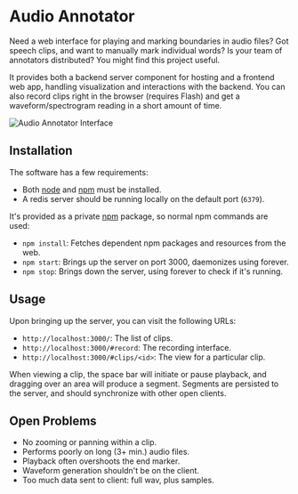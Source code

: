 Audio Annotator
===============

Need a web interface for playing and marking boundaries in audio files? Got
speech clips, and want to manually mark individual words? Is your team of
annotators distributed? You might find this project useful.

It provides both a backend server component for hosting and a frontend web app,
handling visualization and interactions with the backend. You can also record
clips right in the browser (requires Flash) and get a waveform/spectrogram
reading in a short amount of time.

![Audio Annotator Interface](http://chrisko.github.com/audio_annotator/interface.png)

Installation
------------

The software has a few requirements:
- Both [node](http://nodejs.org/) and [npm](http://npmjs.org/) must be installed.
- A redis server should be running locally on the default port (`6379`).

It's provided as a private [npm](http://npmjs.org/) package, so normal npm
commands are used:

- `npm install`: Fetches dependent npm packages and resources from the web.
- `npm start`: Brings up the server on port 3000, daemonizes using forever.
- `npm stop`: Brings down the server, using forever to check if it's running.

Usage
-----

Upon bringing up the server, you can visit the following URLs:
* `http://localhost:3000/`: The list of clips.
* `http://localhost:3000/#record`: The recording interface.
* `http://localhost:3000/#clips/<id>`: The view for a particular clip.

When viewing a clip, the space bar will initiate or pause playback, and
dragging over an area will produce a segment. Segments are persisted to
the server, and should synchronize with other open clients.

Open Problems
-------------

* No zooming or panning within a clip.
* Performs poorly on long (3+ min.) audio files.
* Playback often overshoots the end marker.
* Waveform generation shouldn't be on the client.
* Too much data sent to client: full wav, plus samples.
